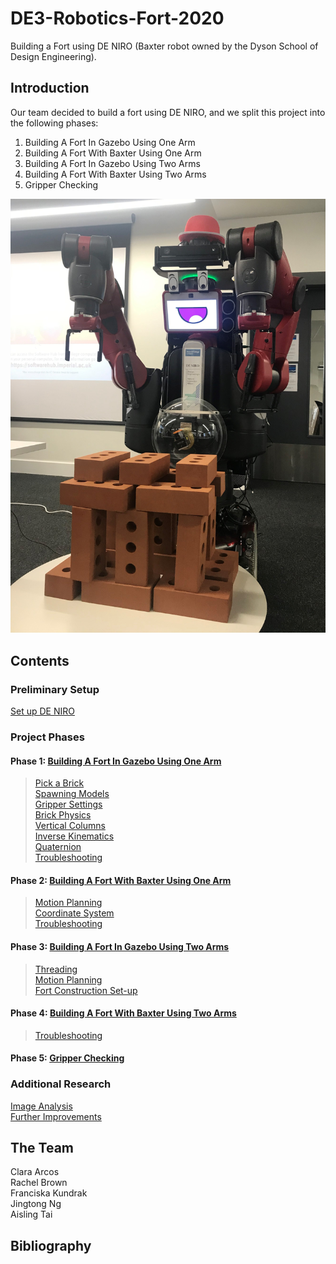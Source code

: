 # DE3-Robotics-Fort-2020
Building a Fort using DE NIRO (Baxter robot owned by the Dyson School of Design Engineering).
## Introduction
Our team decided to build a fort using DE NIRO, and we split this project into the following phases:
1. Building A Fort In Gazebo Using One Arm
2. Building A Fort With Baxter Using One Arm
3. Building A Fort In Gazebo Using Two Arms
4. Building A Fort With Baxter Using Two Arms
5. Gripper Checking

![Image of DENIRO after building the Fort](https://github.com/fkundrak/DE3-Robotics-Fort-2020/blob/master/img/deniro_fort.jpg)

## Contents

### Preliminary Setup
[Set up DE NIRO](https://github.com/fkundrak/DE3-Robotics-Fort-2020/wiki/Set-up-DE-NIRO)

### Project Phases

#### Phase 1: [Building A Fort In Gazebo Using One Arm](https://github.com/fkundrak/DE3-Robotics-Fort-2020/wiki/Phase-1:-Building-A-Fort-In-Gazebo-Using-One-Arm)
> [Pick a Brick](https://github.com/fkundrak/DE3-Robotics-Fort-2020/wiki/Pick-a-Brick) \
> [Spawning Models](https://github.com/fkundrak/DE3-Robotics-Fort-2020/wiki/Spawning-Models-in-Gazebo) \
> [Gripper Settings](https://github.com/fkundrak/DE3-Robotics-Fort-2020/wiki/Changing-the-Gripper-Settings) \
> [Brick Physics](https://github.com/fkundrak/DE3-Robotics-Fort-2020/wiki/Brick-Physics) \
> [Vertical Columns](https://github.com/fkundrak/DE3-Robotics-Fort-2020/wiki/Vertical-Columns) \
> [Inverse Kinematics](https://github.com/fkundrak/DE3-Robotics-Fort-2020/wiki/Understanding-Inverse-Kinematics) \
> [Quaternion](https://github.com/fkundrak/DE3-Robotics-Fort-2020/wiki/Understanding-Quaternion) \
> [Troubleshooting](https://github.com/fkundrak/DE3-Robotics-Fort-2020/wiki/Phase-1:-Troubleshooting)

#### Phase 2: [Building A Fort With Baxter Using One Arm](https://github.com/fkundrak/DE3-Robotics-Fort-2020/wiki/Phase-2:-Building-A-Fort-With-Baxter-Using-One-Arm)
> [Motion Planning](https://github.com/fkundrak/DE3-Robotics-Fort-2020/wiki/Phase-2:-Motion-Planning) \
> [Coordinate System](https://github.com/fkundrak/DE3-Robotics-Fort-2020/wiki/Coordinate-System) \
> [Troubleshooting](https://github.com/fkundrak/DE3-Robotics-Fort-2020/wiki/Phase-2:-Troubleshooting)

#### Phase 3: [Building A Fort In Gazebo Using Two Arms](https://github.com/fkundrak/DE3-Robotics-Fort-2020/wiki/Phase-3:-Building-A-Fort-In-Gazebo-Using-Two-Arms)
> [Threading](https://github.com/fkundrak/DE3-Robotics-Fort-2020/wiki/Controlling-Both-Arms-Using-Threading) \
> [Motion Planning](https://github.com/fkundrak/DE3-Robotics-Fort-2020/wiki/Phase-3:-Motion-Planning) \
> [Fort Construction Set-up](https://github.com/fkundrak/DE3-Robotics-Fort-2020/wiki/Fort-Construction-Set-up)

#### Phase 4: [Building A Fort With Baxter Using Two Arms](https://github.com/fkundrak/DE3-Robotics-Fort-2020/wiki/Phase-4:-Building-A-Fort-With-Baxter-Using-Two-Arms)
> [Troubleshooting](https://github.com/fkundrak/DE3-Robotics-Fort-2020/wiki/Phase-4:-Troubleshooting)

#### Phase 5: [Gripper Checking](https://github.com/fkundrak/DE3-Robotics-Fort-2020/wiki/Phase-5:-Gripper-Checking)

### Additional Research
[Image Analysis](https://github.com/fkundrak/DE3-Robotics-Fort-2020/wiki/Image-Analysis) \
[Further Improvements](https://github.com/fkundrak/DE3-Robotics-Fort-2020/wiki/Further-Improvements)

## The Team

Clara Arcos \
Rachel Brown \
Franciska Kundrak \
Jingtong Ng \
Aisling Tai

## Bibliography
